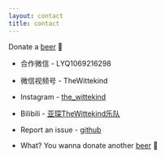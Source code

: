 ```yaml
---
layout: contact
title: contact
---
```

Donate a [beer](https://paypal.me/zdongli) 🍻

<!--more-->
- 合作微信 - LYQ1069216298
- 微信视频号 - TheWittekind
- Instagram - [the_wittekind](https://www.instagram.com/the_wittekind/)
- Bilibili - [亚琛TheWittekind乐队](https://space.bilibili.com/1892551847)
- Report an issue - [github](https://github.com/thewittekind/thewittekind.github.io/issues)

- What? You wanna donate another [beer](https://paypal.me/zdongli) 🍻